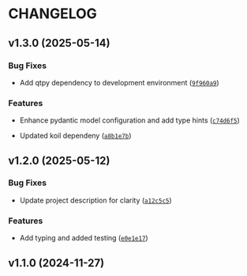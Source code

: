# CHANGELOG


## v1.3.0 (2025-05-14)

### Bug Fixes

- Add qtpy dependency to development environment
  ([`9f960a9`](https://github.com/jhnnsrs/herre-next/commit/9f960a9d15b15947fb9a0f934037021c6cf32d8e))

### Features

- Enhance pydantic model configuration and add type hints
  ([`c74d6f5`](https://github.com/jhnnsrs/herre-next/commit/c74d6f5c2e5c844ba8d10f6eedf2a8e412e6ea37))

- Updated koil dependeny
  ([`a8b1e7b`](https://github.com/jhnnsrs/herre-next/commit/a8b1e7bbf50540a481376f2c4b6e8dc14e6956d1))


## v1.2.0 (2025-05-12)

### Bug Fixes

- Update project description for clarity
  ([`a12c5c5`](https://github.com/jhnnsrs/herre-next/commit/a12c5c5f586340e70b14e5ed83e8a4461dc62603))

### Features

- Add typing and added testing
  ([`e0e1e17`](https://github.com/jhnnsrs/herre-next/commit/e0e1e17136db5bdb22a92eb561b8932750d9fd86))


## v1.1.0 (2024-11-27)
